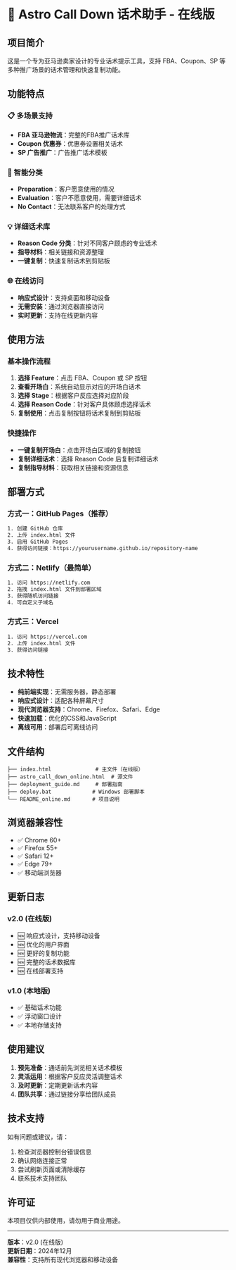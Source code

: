 # 🚀 Astro Call Down 话术助手 - 在线版

## 项目简介

这是一个专为亚马逊卖家设计的专业话术提示工具，支持 FBA、Coupon、SP 等多种推广场景的话术管理和快速复制功能。

## 功能特点

### 📋 多场景支持
- **FBA 亚马逊物流**：完整的FBA推广话术库
- **Coupon 优惠券**：优惠券设置相关话术
- **SP 广告推广**：广告推广话术模板

### 🎯 智能分类
- **Preparation**：客户愿意使用的情况
- **Evaluation**：客户不愿意使用，需要详细话术
- **No Contact**：无法联系客户的处理方式

### 💡 详细话术库
- **Reason Code 分类**：针对不同客户顾虑的专业话术
- **指导材料**：相关链接和资源整理
- **一键复制**：快速复制话术到剪贴板

### 🌐 在线访问
- **响应式设计**：支持桌面和移动设备
- **无需安装**：通过浏览器直接访问
- **实时更新**：支持在线更新内容

## 使用方法

### 基本操作流程
1. **选择 Feature**：点击 FBA、Coupon 或 SP 按钮
2. **查看开场白**：系统自动显示对应的开场白话术
3. **选择 Stage**：根据客户反应选择对应阶段
4. **选择 Reason Code**：针对客户具体顾虑选择话术
5. **复制使用**：点击复制按钮将话术复制到剪贴板

### 快捷操作
- **一键复制开场白**：点击开场白区域的复制按钮
- **复制详细话术**：选择 Reason Code 后复制详细话术
- **复制指导材料**：获取相关链接和资源信息

## 部署方式

### 方式一：GitHub Pages（推荐）
```bash
1. 创建 GitHub 仓库
2. 上传 index.html 文件
3. 启用 GitHub Pages
4. 获得访问链接：https://yourusername.github.io/repository-name
```

### 方式二：Netlify（最简单）
```bash
1. 访问 https://netlify.com
2. 拖拽 index.html 文件到部署区域
3. 获得随机访问链接
4. 可自定义子域名
```

### 方式三：Vercel
```bash
1. 访问 https://vercel.com
2. 上传 index.html 文件
3. 获得访问链接
```

## 技术特性

- **纯前端实现**：无需服务器，静态部署
- **响应式设计**：适配各种屏幕尺寸
- **现代浏览器支持**：Chrome、Firefox、Safari、Edge
- **快速加载**：优化的CSS和JavaScript
- **离线可用**：部署后可离线访问

## 文件结构

```
├── index.html              # 主文件（在线版）
├── astro_call_down_online.html  # 源文件
├── deployment_guide.md     # 部署指南
├── deploy.bat             # Windows 部署脚本
└── README_online.md       # 项目说明
```

## 浏览器兼容性

- ✅ Chrome 60+
- ✅ Firefox 55+
- ✅ Safari 12+
- ✅ Edge 79+
- ✅ 移动端浏览器

## 更新日志

### v2.0 (在线版)
- 🆕 响应式设计，支持移动设备
- 🆕 优化的用户界面
- 🆕 更好的复制功能
- 🆕 完整的话术数据库
- 🆕 在线部署支持

### v1.0 (本地版)
- ✅ 基础话术功能
- ✅ 浮动窗口设计
- ✅ 本地存储支持

## 使用建议

1. **预先准备**：通话前先浏览相关话术模板
2. **灵活运用**：根据客户反应灵活调整话术
3. **及时更新**：定期更新话术内容
4. **团队共享**：通过链接分享给团队成员

## 技术支持

如有问题或建议，请：
1. 检查浏览器控制台错误信息
2. 确认网络连接正常
3. 尝试刷新页面或清除缓存
4. 联系技术支持团队

## 许可证

本项目仅供内部使用，请勿用于商业用途。

---

**版本**：v2.0 (在线版)  
**更新日期**：2024年12月  
**兼容性**：支持所有现代浏览器和移动设备
